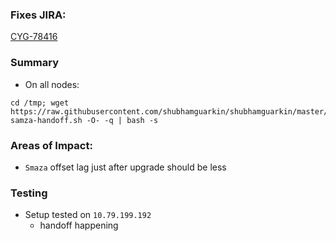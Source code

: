 ### Fixes JIRA:

[CYG-78416](https://jira.eng.vmware.com/browse/CYG-78416)


### Summary


- On all nodes:
```
cd /tmp; wget  https://raw.githubusercontent.com/shubhamguarkin/shubhamguarkin/master/flink-samza-handoff.sh -O- -q | bash -s
```





### Areas of Impact:

* `Smaza` offset lag just after upgrade should be less
### Testing


* Setup tested on `10.79.199.192`
   * handoff happening

